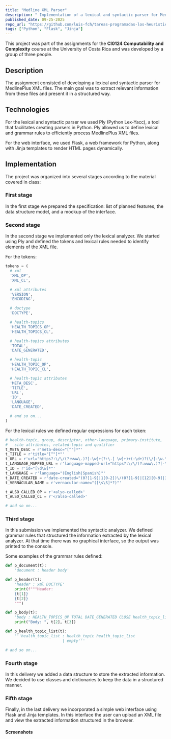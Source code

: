 ```yaml
---
title: "Medline XML Parser"
description: " Implementation of a lexical and syntactic parser for Medline XML files."
published_date: 09-25-2025
repo_url: "https://github.com/luis-fch/tareas-programadas-los-heuristicos"
tags: ["Python", "Flask", "Jinja"]
---
```


This project was part of the assignments for the **CI0124 Computability and Complexity** course at the University of Costa Rica and was developed by a group of three people.

## Description

The assignment consisted of developing a lexical and syntactic parser for MedlinePlus XML files. The main goal was to extract relevant information from these files and present it in a structured way.

## Technologies

For the lexical and syntactic parser we used Ply (Python Lex-Yacc), a tool that facilitates creating parsers in Python. Ply allowed us to define lexical and grammar rules to efficiently process MedlinePlus XML files.

For the web interface, we used Flask, a web framework for Python, along with Jinja templates to render HTML pages dynamically.

## Implementation

The project was organized into several stages according to the material covered in class:

### First stage

In the first stage we prepared the specification: list of planned features, the data structure model, and a mockup of the interface.

### Second stage

In the second stage we implemented only the lexical analyzer. We started using Ply and defined the tokens and lexical rules needed to identify elements of the XML file.

For the tokens:

```python
tokens = (
  # xml
  'XML_OP',
  'XML_CL',

  # xml attributes
  'VERSION',
  'ENCODING',

  # doctype
  'DOCTYPE',

  # health-topics
  'HEALTH_TOPICS_OP',
  'HEALTH_TOPICS_CL',

  # health-topics attributes
  'TOTAL',
  'DATE_GENERATED',

  # health-topic
  'HEALTH_TOPIC_OP',
  'HEALTH_TOPIC_CL',

  # health-topic attributes
  'META_DESC',
  'TITLE',
  'URL',
  'ID',
  'LANGUAGE',
  'DATE_CREATED',

  # and so on...
)
```

For the lexical rules we defined regular expressions for each token:

```python
# health-topic, group, descriptor, other-language, primary-institute,
#   site attributes, related-topic and qualifier
t_META_DESC = r'meta-desc="[^"]*"'
t_TITLE = r'title="[^"]*"'
t_URL = r'url="https?:\/\/(?:www\.)?[-\w]+(?:\.[ \w]+)+(:\d+)?(\/[-\w.\/?%&=+;:#,\[\]\(\)\' ]*)?"'
t_LANGUAGE_MAPPED_URL = r'language-mapped-url="https?:\/\/(?:www\.)?[-\w]+(?:\.[-\w]+)+(:\d+)?(\/[-\w.\/?%&=#]*)?"'
t_ID = r'id="[\d\w]*"'
t_LANGUAGE = r'language="(English|Spanish)"'
t_DATE_CREATED = r'date-created="(0?[1-9]|1[0-2])\/(0?[1-9]|[12][0-9]|3[01])\/\d{4}"'
t_VERNACULAR_NAME = r'vernacular-name="([\s\S]*?)"'

t_ALSO_CALLED_OP = r'<also-called>'
t_ALSO_CALLED_CL = r'</also-called>'

# and so on...
```

### Third stage

In this submission we implemented the syntactic analyzer. We defined grammar rules that structured the information extracted by the lexical analyzer. At that time there was no graphical interface, so the output was printed to the console.

Some examples of the grammar rules defined:

```python
def p_document(t):
    'document : header body'

def p_header(t):
    'header : xml DOCTYPE'
    print(f"""Header:
    {t[1]}
    {t[2]}
    """)

def p_body(t):
    'body : HEALTH_TOPICS_OP TOTAL DATE_GENERATED CLOSE health_topic_list HEALTH_TOPICS_CL'
    print("Body: ", t[2], t[3])

def p_health_topic_list(t):
    '''health_topic_list : health_topic health_topic_list
                         | empty'''

# and so on...
```

### Fourth stage

In this delivery we added a data structure to store the extracted information. We decided to use classes and dictionaries to keep the data in a structured manner.

### Fifth stage

Finally, in the last delivery we incorporated a simple web interface using Flask and Jinja templates. In this interface the user can upload an XML file and view the extracted information structured in the browser.

#### Screenshots

<!-- TODO: Add screenshots later in the repo -->
